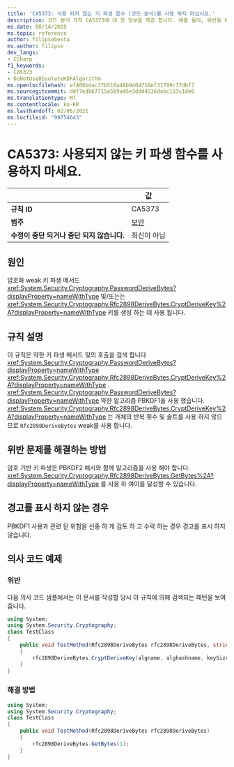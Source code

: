 ```yaml
---
title: 'CA5373: 사용 되지 않는 키 파생 함수 (코드 분석)를 사용 하지 마십시오.'
description: 코드 분석 규칙 CA5373에 대 한 정보를 제공 합니다. 예를 들어, 위반을 해결 하는 방법, 위반 하는 경우를 포함 합니다.
ms.date: 08/14/2019
ms.topic: reference
author: filipsebesta
ms.author: filipse
dev_langs:
- CSharp
f1_keywords:
- CA5373
- DoNotUseObsoleteKDFAlgorithm
ms.openlocfilehash: ef408bdac37b518a48b9404718ef31799c77dbf7
ms.sourcegitcommit: ddf7edb67715a5b9a45e3dd44536dabc153c1de0
ms.translationtype: MT
ms.contentlocale: ko-KR
ms.lasthandoff: 02/06/2021
ms.locfileid: "99754643"
---
```

# <a name="ca5373-do-not-use-obsolete-key-derivation-function"></a>CA5373: 사용되지 않는 키 파생 함수를 사용하지 마세요.

| | 값 |
|-|-|
| **규칙 ID** |CA5373|
| **범주** |[보안](security-warnings.md)|
| **수정이 중단 되거나 중단 되지 않습니다.** |최신이 아님|

## <a name="cause"></a>원인

암호화 weak 키 파생 메서드 <xref:System.Security.Cryptography.PasswordDeriveBytes?displayProperty=nameWithType> 및/또는는 <xref:System.Security.Cryptography.Rfc2898DeriveBytes.CryptDeriveKey%2A?displayProperty=nameWithType> 키를 생성 하는 데 사용 됩니다.

## <a name="rule-description"></a>규칙 설명

이 규칙은 약한 키 파생 메서드 및의 호출을 검색 합니다 <xref:System.Security.Cryptography.PasswordDeriveBytes?displayProperty=nameWithType> <xref:System.Security.Cryptography.Rfc2898DeriveBytes.CryptDeriveKey%2A?displayProperty=nameWithType> .
<xref:System.Security.Cryptography.PasswordDeriveBytes?displayProperty=nameWithType> 약한 알고리즘 PBKDF1을 사용 했습니다. <xref:System.Security.Cryptography.Rfc2898DeriveBytes.CryptDeriveKey%2A?displayProperty=nameWithType> 는 개체의 반복 횟수 및 솔트를 사용 하지 않으므로 `Rfc2898DeriveBytes` weak를 사용 합니다.

## <a name="how-to-fix-violations"></a>위반 문제를 해결하는 방법

암호 기반 키 파생은 PBKDF2 해시와 함께 알고리즘을 사용 해야 합니다. <xref:System.Security.Cryptography.Rfc2898DeriveBytes.GetBytes%2A?displayProperty=nameWithType> 를 사용 하 여이를 달성할 수 있습니다.

## <a name="when-to-suppress-warnings"></a>경고를 표시 하지 않는 경우

PBKDF1 사용과 관련 된 위험을 신중 하 게 검토 하 고 수락 하는 경우 경고를 표시 하지 않습니다.

## <a name="pseudo-code-examples"></a>의사 코드 예제

### <a name="violation"></a>위반

다음 의사 코드 샘플에서는 이 문서를 작성할 당시 이 규칙에 의해 검색되는 패턴을 보여 줍니다.

```csharp
using System;
using System.Security.Cryptography;
class TestClass
{
    public void TestMethod(Rfc2898DeriveBytes rfc2898DeriveBytes, string algname, string alghashname, int keySize, byte[] rgbIV)
    {
        rfc2898DeriveBytes.CryptDeriveKey(algname, alghashname, keySize, rgbIV);
    }
}
```

### <a name="solution"></a>해결 방법

```csharp
using System;
using System.Security.Cryptography;
class TestClass
{
    public void TestMethod(Rfc2898DeriveBytes rfc2898DeriveBytes)
    {
        rfc2898DeriveBytes.GetBytes(1);
    }
}
```
